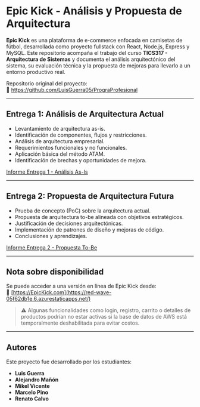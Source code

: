 # Epic Kick - Análisis y Propuesta de Arquitectura

**Epic Kick** es una plataforma de e-commerce enfocada en camisetas de fútbol, desarrollada como proyecto fullstack con React, Node.js, Express y MySQL. Este repositorio acompaña el trabajo del curso **TICS317 - Arquitectura de Sistemas** y documenta el análisis arquitectónico del sistema, su evaluación técnica y la propuesta de mejoras para llevarlo a un entorno productivo real.

Repositorio original del proyecto:  
🔗 https://github.com/LuisGuerra05/PrograProfesional

---

## Entrega 1: Análisis de Arquitectura Actual

- Levantamiento de arquitectura as-is.
- Identificación de componentes, flujos y restricciones.
- Análisis de arquitectura empresarial.
- Requerimientos funcionales y no funcionales.
- Aplicación básica del método ATAM.
- Identificación de brechas y oportunidades de mejora.

[Informe Entrega 1 - Análisis As-Is](https://drive.google.com/drive/folders/1_oAtuhclpUZ0t1yeIADzjhQ6AqoiZVm0?usp=sharing)

---

## Entrega 2: Propuesta de Arquitectura Futura

- Prueba de concepto (PoC) sobre la arquitectura actual.
- Propuesta de arquitectura to-be alineada con objetivos estratégicos.
- Justificación de decisiones arquitectónicas.
- Implementación de patrones de diseño y mejoras de código.
- Conclusiones y aprendizajes.

[Informe Entrega 2 - Propuesta To-Be](https://drive.google.com/drive/folders/1_oAtuhclpUZ0t1yeIADzjhQ6AqoiZVm0?usp=sharing) 

---

## Nota sobre disponibilidad

Se puede acceder a una versión en línea de Epic Kick desde:  
🔗 [https://EpicKick.com](https://red-wave-05f62db1e.6.azurestaticapps.net/)  
> ⚠️ Algunas funcionalidades como login, registro, carrito o detalles de productos podrían no estar activas si la base de datos de AWS está temporalmente deshabilitada para evitar costos.

---

## Autores

Este proyecto fue desarrollado por los estudiantes:

- **Luis Guerra**
- **Alejandro Mañón**
- **Mikel Vicente**
- **Marcelo Pino**
- **Renato Calvo**
